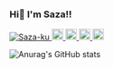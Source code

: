 ### Hi👋 I'm Saza!!

<p align="left"> 
  <a href="https://github.com/Saza-ku/Saza-ku/">
    <img src="https://komarev.com/ghpvc/?username=Saza-ku" alt="Saza-ku" />
  </a>
  <a href="http://twitter.com/Saza_xxx">
    <img height="20" src="https://img.shields.io/twitter/follow/Saza_xxx?label=Twitter&logo=twitter&style=flat" />
  </a>
  <a href="https://github.com/Saza-ku">
    <img height="20" src="https://img.shields.io/github/followers/Saza-ku?label=follow&logo=github&style=flat" />
  </a>
  <a href="http://qiita.com/Saza-ku">
    <img height="20" src="https://qiita-badge.apiapi.app/s/Saza-ku/posts.svg" />
  </a>
  <//qiita.com/Saza-ku">
    <img height="20" src="https://qiita-badge.apiapi.app/s/Saza-ku/contributions.svg" />
  </a>
</p>
  
![Anurag's GitHub stats](https://github-readme-stats.vercel.app/api?username=Saza-ku&show_icons=true&theme=radical)



<!--
**Saza-ku/Saza-ku** is a ✨ _special_ ✨ repository because its `README.md` (this file) appears on your GitHub profile.

Here are some ideas to get you started:

- 🔭 I’m currently working on ...
- 🌱 I’m currently learning ...
- 👯 I’m looking to collaborate on ...
- 🤔 I’m looking for help with ...
- 💬 Ask me about ...
- 📫 How to reach me: ...
- 😄 Pronouns: ...
- ⚡ Fun fact: ...
-->

